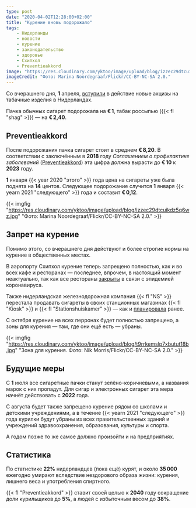 ```yaml
---
type: post
date: "2020-04-02T12:28:00+02:00"
title: "Курение вновь подорожало"
tags:
    - Нидерланды
    - новости
    - курение
    - законодательство
    - здоровье
    - Схипхол
    - Preventieakkord
image: "https://res.cloudinary.com/yktoo/image/upload/blog/izzec29dtcuikdz5q6wz.jpg"
imageCredit: "Фото: Marina Noordegraaf/Flickr/CC-BY-NC-SA 2.0."
---
```


Со вчерашнего дня, **1** апреля, [вступили](https://nos.nl/artikel/2329025-roken-opnieuw-duurder-rookverbod-horeca-nog-onzichtbaar-door-sluiting.html) в действие новые акцизы на табачные изделия в Нидерландах.

Пачка обычных сигарет подорожала на **€ 1**, табак россыпью ({{< fl "shag" >}}) — на **€ 2,40**.

<!--more-->

## Preventieakkord

После подорожания пачка сигарет стоит в среднем **€ 8,20**. В соответствии с заключённым в **2018** году *Соглашением о профилактике заболеваний* ([Preventieakkord](https://www.rijksoverheid.nl/onderwerpen/gezondheid-en-preventie/nationaal-preventieakkoord)) эта цифра должна вырасти до **€ 10** к **2023** году.

**1** января {{< year 2020 "этого" >}} года цена на сигареты уже была поднята на **14** центов. Следующее подорожание случится **1** января {{< yearn 2021 "следующего" >}} года и составит **€ 0,12**.

{{< imgfig "https://res.cloudinary.com/yktoo/image/upload/blog/izzec29dtcuikdz5q6wz.jpg" "Фото: Marina Noordegraaf/Flickr/CC-BY-NC-SA 2.0." >}}

## Запрет на курение

Помимо этого, со вчерашнего дня действуют и более строгие нормы на курение в общественных местах.

В аэропорту Схипхол курение теперь запрещено полностью, как и во всех кафе и ресторанах — последнее, впрочем, в настоящий момент неактуально, так как все рестораны [закрыты](0709) в связи с эпидемией коронавируса.

Также нидерландская железнодорожная компания {{< fl "NS" >}} перестала продавать сигареты в своих станционных магазинах {{< fl "Kiosk" >}} и {{< fl "Stationshuiskamer" >}} — как и [планировала](0599) ранее.

С октября курение на всех перронах будет полностью запрещено, а зоны для курения — там, где они ещё есть — убраны.

{{< imgfig "https://res.cloudinary.com/yktoo/image/upload/blog/t9rrkemslp7xbutut18b.jpg" "Зона для курения. Фото: Nik Morris/Flickr/CC-BY-NC-SA 2.0." >}}

## Будущие меры

С **1** июля все сигаретные пачки станут зелёно-коричневыми, а названия марок с них пропадут. Для сигар и электронных сигарет эта мера начнёт действовать с **2022** года.

С августа будет также запрещено курение рядом со школами и детскими учреждениями, а в течение {{< yearn 2021 "следующего" >}} года курилки будут убраны из всех правительственных зданий и учреждений здравоохранения, образования, культуры и спорта.

А годом позже то же самое должно произойти и на предприятиях.

## Статистика

По статистике **22%** нидерландцев (пока ещё) курят, и около **35 000** ежегодно умирают вследствие нездорового образа жизни: курения, лишнего веса и употребления спиртного.

{{< fl "Preventieakkord" >}} ставит своей целью к **2040** году сокращение доли курильщиков до **5%**, а людей с избыточным весом до **38%**.
